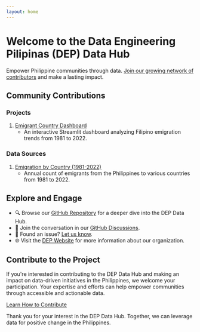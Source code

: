 ```yaml
---
layout: home
---
```


# Welcome to the Data Engineering Pilipinas (DEP) Data Hub
Empower Philippine communities through data. [Join our growing network of contributors](CONTRIBUTING.md) and make a lasting impact.

## Community Contributions

### Projects
1. [Emigrant Country Dashboard](projects/emigrant-country-dashboard.md)
   - An interactive Streamlit dashboard analyzing Filipino emigration trends from 1981 to 2022.

### Data Sources
1. [Emigration by Country (1981-2022)](data-sources/Emigration-by-country-1981-2022.md)
   - Annual count of emigrants from the Philippines to various countries from 1981 to 2022.

## Explore and Engage

- 🔍 Browse our [GitHub Repository](https://github.com/chrisformoso-ca/datahub) for a deeper dive into the DEP Data Hub.
- 💬 Join the conversation in our [GitHub Discussions](https://github.com/chrisformoso-ca/datahub/discussions).
- 🐛 Found an issue? [Let us know](https://github.com/chrisformoso-ca/datahub/issues).
- 🌐 Visit the [DEP Website](https://dataengineering.ph) for more information about our organization.

## Contribute to the Project

If you're interested in contributing to the DEP Data Hub and making an impact on data-driven initiatives in the Philippines, we welcome your participation. Your expertise and efforts can help empower communities through accessible and actionable data.

[Learn How to Contribute](CONTRIBUTING.md)

Thank you for your interest in the DEP Data Hub. Together, we can leverage data for positive change in the Philippines.
